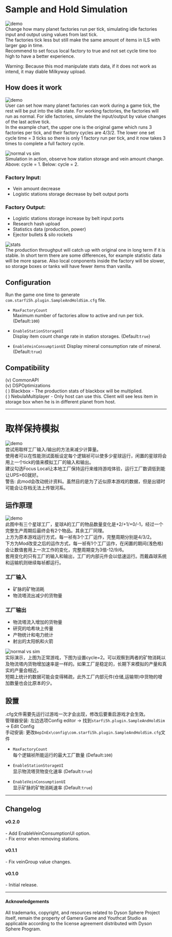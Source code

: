 # Sample and Hold Simulation  

![demo](https://raw.githubusercontent.com/starfi5h/DSP_Mod/master/SampleAndHoldSim/img/demo1.gif)  
Change how many planet factories run per tick, simulating idle factories input and output using values from last tick.  
The factories tick less but still make the same amount of items in ILS with larger gap in time.  
Recommend to set focus local factory to true and not set cycle time too high to have a better experience.  

Warning: Because this mod manipulate stats data, if it does not work as intend, it may diable Milkyway upload.  

## How does it work
![demo](https://raw.githubusercontent.com/starfi5h/DSP_Mod/master/SampleAndHoldSim/img/time_chart.png)  
User can set how many planet factories can work during a game tick, the rest will be put into the idle state. For working factories, the factories will run as normal. For idle factories, simulate the input/output by value changes of the last active tick.  
In the example chart, the upper one is the original game which runs 3 factories per tick, and their factory cycles are 4/3/2. The lower one set cycle time = 3 ticks so there is only 1 factory run per tick, and it now takes 3 times to complete a full factory cycle.  

![normal vs sim](https://raw.githubusercontent.com/starfi5h/DSP_Mod/master/SampleAndHoldSim/img/demo2.gif)  
Simulation in action, observe how station storage and vein amount change.  Above: cycle = 1. Below: cycle = 2.  

### Factory Input:  
- Vein amount decrease  
- Logistic stations storage decrease by belt output ports  


### Factory Output:  
- Logistic stations storage increase by belt input ports  
- Research hash upload  
- Statistics data (production, power)  
- Ejector bullets & silo rockets  
  
![stats](https://raw.githubusercontent.com/starfi5h/DSP_Mod/master/SampleAndHoldSim/img/stats1.jpg)  
The production throughput will catch up with original one in long term if it is stable. In short term there are some differences, for example statistic data will be more sparse. Also local conponents inside the factory will be slower, so storage boxes or tanks will have fewer items than vanilla.  

## Configuration

Run the game one time to generate `com.starfi5h.plugin.SampleAndHoldSim.cfg` file.  

- `MaxFactoryCount`  
Maximum number of factories allow to active and run per tick. (Default:`100`)  

- `EnableStationStorageUI`  
Display item count change rate in station storages. (Default:`true`)  

- `EnableVeinConsumptionUI`
Display mineral consumption rate of mineral. (Default:`true`)  

## Compatibility  

(v) CommonAPI  
(v) DSPOptimizations  
( ) Blackbox - The production stats of blackbox will be multiplied.  
( ) NebulaMultiplayer - Only host can use this. Client will see less item in storage box when he is in different planet from host.  

----
# 取样保持模拟

![demo](https://raw.githubusercontent.com/starfi5h/DSP_Mod/master/SampleAndHoldSim/img/demo1.gif)  
尝试用取样工厂输入/输出的方法来减少计算量。  
使用者可以在性能测试面板设定每个逻辑祯可以使多少星球运行，闲置的星球将会用上一个tick的值来模拟工厂的输入和输出。  
建议勾选Focus Local让本地工厂保持运行来维持游戏体验，运行工厂数调低到能让UPS>60就好。  
警告: 此mod会改动统计资料。虽然目的是为了近似原本游戏的数据，但是出错时可能会让存档无法上传银河系。  

## 运作原理
![demo](https://raw.githubusercontent.com/starfi5h/DSP_Mod/master/SampleAndHoldSim/img/time_chart.png)  
此图中有三个星球工厂，星球A的工厂的物品数量变化是+2/+1/+0/-1，经过一个完整生产周期后最终会有2个物品。其余工厂同理。  
上方为原本游戏运行方式，每一祯有3个工厂运作，完整周期分别是4/3/2。  
下方为Mod改变之后的运作方式，每一祯有1个工厂运作，在闲置的期间(浅色格)会让数值套用上一次工作的变化，完整周期变为3倍-12/9/6。  
套用变化的只有工厂的输入和输出，工厂的内部元件会以低速运行。而戴森球系统和运输机则继续每祯都运行。  

### 工厂输入  
- 矿脉的矿物消耗  
- 物流塔流出减少的货物量  

### 工厂输出  
- 物流塔流入增加的货物量      
- 研究的哈希块上传量  
- 产物统计和电力统计  
- 射出的太阳帆和火箭  

![normal vs sim](https://raw.githubusercontent.com/starfi5h/DSP_Mod/master/SampleAndHoldSim/img/demo2.gif)  
实际演示，上图为正常游戏，下图为设置cycle=2。可以观察到两者的矿物消耗以及物流塔内货物增加速率是一样的。如果工厂是稳定的，长期下来模拟的产量和真实的产量会相近。  
短期上统计的数据可能会变得稀疏，此外工厂内部元件(仓储,运输带)中货物的增加数量也会比原本的少。  

## 設置
.cfg文件需要先运行过游戏一次才会出现，修改后要重启游戏才会生效。  
管理器安装: 左边选项Config editor -> 找到`starfi5h.plugin.SampleAndHoldSim` -> Edit Config  
手动安装: 更改`BepInEx\config\com.starfi5h.plugin.SampleAndHoldSim.cfg`文件  
  
- `MaxFactoryCount`  
每个逻辑祯所能运行的最大工厂数量 (Default:`100`)  

- `EnableStationStorageUI`  
显示物流塔货物变化速率 (Default:`true`)  

- `EnableVeinConsumptionUI`  
显示矿脉的矿物消耗速率 (Default:`true`)  

----

## Changelog

#### v0.2.0  
\- Add EnableVeinConsumptionUI option.  
\- Fix error when removing stations.  

#### v0.1.1  
\- Fix veinGroup value changes.  

#### v0.1.0  
\- Initial release.  

----

#### Acknowledgements
All trademarks, copyright, and resources related to Dyson Sphere Project itself, remain the property of Gamera Game and Youthcat Studio as applicable according to the license agreement distributed with Dyson Sphere Program.  